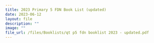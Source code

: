 ```yaml
---
title: 2023 Primary 5 FDN Book List (updated)
date: 2023-06-12
layout: file
description: ""
image: ""
file_url: /files/Booklists/qt p5 fdn booklist 2023 - updated.pdf
---
```

